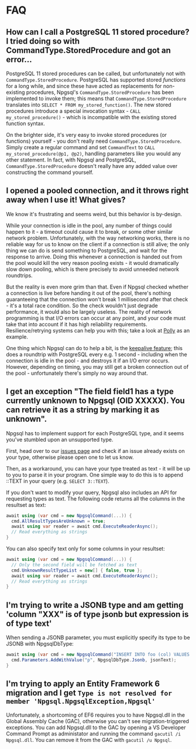 # FAQ

## <a name="stored_procedures">How can I call a PostgreSQL 11 stored procedure? I tried doing so with CommandType.StoredProcedure and got an error...</a>

PostgreSQL 11 stored procedures can be called, but unfortunately not with `CommandType.StoredProcedure`. PostgreSQL has supported stored *functions* for a long while, and since these have acted as replacements for non-existing procedures, Npgsql's `CommandType.StoredProcedure` has been implemented to invoke them; this means that `CommandType.StoredProcedure` translates into `SELECT * FROM my_stored_function()`. The new stored procedures introduce a special invocation syntax - `CALL my_stored_procedure()` - which is incompatible with the existing stored function syntax.

On the brighter side, it's very easy to invoke stored procedures (or functions) yourself - you don't really need `CommandType.StoredProcedure`. Simply create a regular command and set `CommandText` to `CALL my_stored_procedure(@p1, @p2)`, handling parameters like you would any other statement. In fact, with Npgsql and PostgreSQL, `CommandType.StoredProcedure` doesn't really have any added value over constructing the command yourself.

## <a name="broken_connection_from_pool">I opened a pooled connection, and it throws right away when I use it! What gives?</a>

We know it's frustrating and seems weird, but this behavior is by-design.

While your connection is idle in the pool, any number of things could happen to it - a timeout could cause it to break, or some other similar network problem. Unfortunately, with the way networking works, there is no reliable way for us to know on the client if a connection is still alive; the only thing we can do is send something to PostgreSQL, and wait for the response to arrive. Doing this whenever a connection is handed out from the pool would kill the very reason pooling exists - it would dramatically slow down pooling, which is there precisely to avoid unneeded network roundtrips.

But the reality is even more grim than that. Even if Npgsql checked whether a connection is live before handing it out of the pool, there's nothing guaranteeing that the connection won't break 1 millisecond after that check - it's a total race condition. So the check wouldn't just degrade performance, it would also be largely useless. The reality of network programming is that I/O errors can occur at any point, and your code must take that into account if it has high reliability requirements. Resilience/retrying systems can help you with this; take a look at [Polly](https://github.com/App-vNext/Polly) as an example.

One thing which Npgsql can do to help a bit, is the [keepalive feature](https://www.npgsql.org/doc/keepalive.html); this does a roundtrip with PostgreSQL every e.g. 1 second - including when the connection is idle in the pool - and destroys it if an I/O error occurs. However, depending on timing, you may still get a broken connection out of the pool - unfortunately there's simply no way around that.

## <a name="unknown_type">I get an exception "The field field1 has a type currently unknown to Npgsql (OID XXXXX). You can retrieve it as a string by marking it as unknown".</a>

Npgsql has to implement support for each PostgreSQL type, and it seems you've stumbled upon an unsupported type.

First, head over to our [issues page](https://github.com/npgsql/npgsql/issues) and check if an issue already exists on your type,
otherwise please open one to let us know.

Then, as a workaround, you can have your type treated as text - it will be up to you to parse it in your program.
One simple way to do this is to append ::TEXT in your query (e.g. `SELECT 3::TEXT`).

If you don't want to modify your query, Npgsql also includes an API for requesting types as text.
The following code returns all the columns in the resultset as text:

```c#
await using (var cmd = new NpgsqlCommand(...)) {
  cmd.AllResultTypesAreUnknown = true;
  await using var reader = await cmd.ExecuteReaderAsync();
  // Read everything as strings
}
```

You can also specify text only for some columns in your resultset:

```c#
await using (var cmd = new NpgsqlCommand(...)) {
  // Only the second field will be fetched as text
  cmd.UnknownResultTypeList = new[] { false, true };
  await using var reader = await cmd.ExecuteReaderAsync();
  // Read everything as strings
}
```

## <a name="jsonb">I'm trying to write a JSONB type and am getting 'column "XXX" is of type jsonb but expression is of type text'</a>

When sending a JSONB parameter, you must explicitly specify its type to be JSONB with NpgsqlDbType:

```c#
await using (var cmd = new NpgsqlCommand("INSERT INTO foo (col) VALUES (@p)", conn)) {
  cmd.Parameters.AddWithValue("p", NpgsqlDbType.Jsonb, jsonText);
}
```

## I'm trying to apply an Entity Framework 6 migration and I get `Type is not resolved for member 'Npgsql.NpgsqlException,Npgsql'`

Unfortunately, a shortcoming of EF6 requires you to have Npgsql.dll in the Global Assembly Cache (GAC), otherwise you can't see
migration-triggered exceptions. You can add Npgsql.dll to the GAC by opening a VS Developer Command Prompt as administator and
running the command `gacutil /i Npgsql.dll`. You can remove it from the GAC with `gacutil /u Npgsql`.
